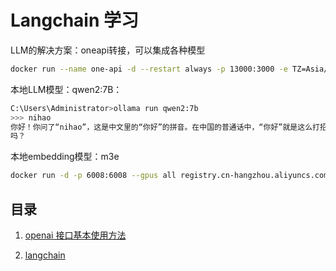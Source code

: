 # Langchain 学习

LLM的解决方案：oneapi转接，可以集成各种模型

```bash
docker run --name one-api -d --restart always -p 13000:3000 -e TZ=Asia/Shanghai -v /home/ubuntu/data/one-api:/data justsong/one-api
```

本地LLM模型：qwen2:7B：

```bash
C:\Users\Administrator>ollama run qwen2:7b
>>> nihao
你好！你问了“nihao”，这是中文里的“你好”的拼音。在中国的普通话中，“你好”就是这么打招呼的。有什么我可以帮助你的
吗？
```

本地embedding模型：m3e

```bash
docker run -d -p 6008:6008 --gpus all registry.cn-hangzhou.aliyuncs.com/fastgpt_docker/m3e-large-api:latest
```

## 目录

1. [openai 接口基本使用方法](./openai/)

2. [langchain](./langchain/)